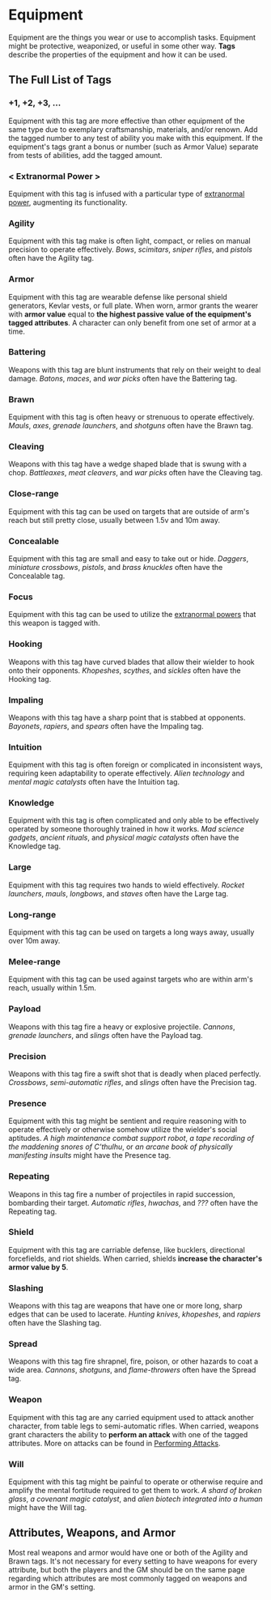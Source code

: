 # Equipment

Equipment are the things you wear or use to accomplish tasks. Equipment might be protective, weaponized, or useful in some other way. **Tags** describe the properties of the equipment and how it can be used.



## The Full List of Tags

### +1, +2, +3, ...

Equipment with this tag are more effective than other equipment of the same type due to exemplary craftsmanship, materials, and/or renown. Add the tagged number to any test of ability you make with this equipment. If the equipment's tags grant a bonus or number (such as Armor Value) separate from tests of abilities, add the tagged amount.

### < Extranormal Power >

Equipment with this tag is infused with a particular type of [extranormal power](../extras/powers.md), augmenting its functionality. 

### Agility

Equipment with this tag make is often light, compact, or relies on manual precision to operate effectively. _Bows_, _scimitars_, _sniper rifles_, and _pistols_ often have the Agility tag.

### Armor

Equipment with this tag are wearable defense like personal shield generators, Kevlar vests, or full plate. When worn, armor grants the wearer with **armor value** equal to **the highest passive value of the equipment's tagged attributes**. A character can only benefit from one set of armor at a time.

### Battering

Weapons with this tag are blunt instruments that rely on their weight to deal damage. _Batons_, _maces_, and _war picks_ often have the Battering tag.

### Brawn

Equipment with this tag is often heavy or strenuous to operate effectively. _Mauls_, _axes_, _grenade launchers_, and _shotguns_ often have the Brawn tag.

### Cleaving
Weapons with this tag have a wedge shaped blade that is swung with a chop. _Battleaxes_, _meat cleavers_, and _war picks_ often have the Cleaving tag.

### Close-range

Equipment with this tag can be used on targets that are outside of arm's reach but still pretty close, usually between 1.5v and 10m away.

### Concealable
Equipment with this tag are small and easy to take out or hide. _Daggers_, _miniature crossbows_, _pistols_, and _brass knuckles_ often have the Concealable tag.

### Focus

Equipment with this tag can be used to utilize the [extranormal powers](../extras/powers.md) that this weapon is tagged with.

### Hooking

Weapons with this tag have curved blades that allow their wielder to hook onto their opponents. _Khopeshes_, _scythes_, and _sickles_ often have the Hooking tag.

### Impaling
Weapons with this tag have a sharp point that is stabbed at opponents. _Bayonets_, _rapiers_, and _spears_ often have the Impaling tag.

### Intuition

Equipment with this tag is often foreign or complicated in inconsistent ways, requiring keen adaptability to operate effectively. _Alien technology_ and _mental magic catalysts_ often have the Intuition tag.

### Knowledge

Equipment with this tag is often complicated and only able to be effectively operated by someone thoroughly trained in how it works. _Mad science gadgets_, _ancient rituals_, and _physical magic catalysts_ often have the Knowledge tag.

### Large
Equipment with this tag requires two hands to wield effectively. _Rocket launchers_, _mauls_, _longbows_, and _staves_ often have the Large tag.

### Long-range

Equipment with this tag can be used on targets a long ways away, usually over 10m away.

### Melee-range

Equipment with this tag can be used against targets who are within arm's reach, usually within 1.5m.

### Payload

Weapons with this tag fire a heavy or explosive projectile. _Cannons_, _grenade launchers_, and _slings_ often have the Payload tag.

### Precision
Weapons with this tag fire a swift shot that is deadly when placed perfectly. _Crossbows_, _semi-automatic rifles_, and _slings_ often have the Precision tag.

### Presence

Equipment with this tag might be sentient and require reasoning with to operate effectively or otherwise somehow utilize the wielder's social aptitudes. _A high maintenance combat support robot_, _a tape recording of the maddening snores of C'thulhu_, or _an arcane book of physically manifesting insults_ might have the Presence tag.

### Repeating
Weapons in this tag fire a number of projectiles in rapid succession, bombarding their target. _Automatic rifles_, _hwachas_, and _???_ often have the Repeating tag.

### Shield

Equipment with this tag are carriable defense, like bucklers, directional forcefields, and riot shields. When carried, shields **increase the character's armor value by 5**.

### Slashing

Weapons with this tag are weapons that have one or more long, sharp edges that can be used to lacerate. _Hunting knives_, _khopeshes_, and _rapiers_ often have the Slashing tag.

### Spread
Weapons with this tag fire shrapnel, fire, poison, or other hazards to coat a wide area. _Cannons_, _shotguns_, and _flame-throwers_ often have the Spread tag.

### Weapon

Equipment with this tag are any carried equipment used to attack another character, from table legs to semi-automatic rifles. When carried, weapons grant characters the ability to **perform an attack** with one of the tagged attributes. More on attacks can be found in [Performing Attacks](../gameplay/attacking.md).

### Will

Equipment with this tag might be painful to operate or otherwise require and amplify the mental fortitude required to get them to work. _A shard of broken glass_, _a covenant magic catalyst_, and _alien biotech integrated into a human_ might have the Will tag.



## Attributes, Weapons, and Armor

Most real weapons and armor would have one or both of the Agility and Brawn tags. It's not necessary for every setting to have weapons for every attribute, but both the players and the GM should be on the same page regarding which attributes are most commonly tagged on weapons and armor  in the GM's setting.
